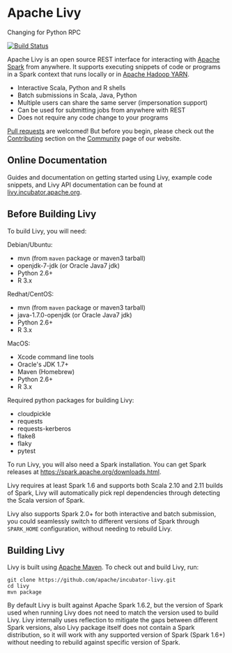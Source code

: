 # Apache Livy

Changing for Python RPC


[![Build Status](https://travis-ci.org/apache/incubator-livy.svg?branch=master)](https://travis-ci.org/apache/incubator-livy)

Apache Livy is an open source REST interface for interacting with
[Apache Spark](http://spark.apache.org) from anywhere. It supports executing snippets of code or
programs in a Spark context that runs locally or in
[Apache Hadoop YARN](http://hadoop.apache.org/docs/current/hadoop-yarn/hadoop-yarn-site/YARN.html).

* Interactive Scala, Python and R shells
* Batch submissions in Scala, Java, Python
* Multiple users can share the same server (impersonation support)
* Can be used for submitting jobs from anywhere with REST
* Does not require any code change to your programs

[Pull requests](https://github.com/apache/incubator-livy/pulls) are welcomed! But before you begin,
please check out the [Contributing](http://livy.incubator.apache.org/community#Contributing)
section on the [Community](http://livy.incubator.apache.org/community) page of our website.

## Online Documentation

Guides and documentation on getting started using Livy, example code snippets, and Livy API
documentation can be found at [livy.incubator.apache.org](http://livy.incubator.apache.org).

## Before Building Livy

To build Livy, you will need:

Debian/Ubuntu:
  * mvn (from ``maven`` package or maven3 tarball)
  * openjdk-7-jdk (or Oracle Java7 jdk)
  * Python 2.6+
  * R 3.x

Redhat/CentOS:
  * mvn (from ``maven`` package or maven3 tarball)
  * java-1.7.0-openjdk (or Oracle Java7 jdk)
  * Python 2.6+
  * R 3.x

MacOS:
  * Xcode command line tools
  * Oracle's JDK 1.7+
  * Maven (Homebrew)
  * Python 2.6+
  * R 3.x

Required python packages for building Livy:
  * cloudpickle
  * requests
  * requests-kerberos
  * flake8
  * flaky
  * pytest


To run Livy, you will also need a Spark installation. You can get Spark releases at
https://spark.apache.org/downloads.html.

Livy requires at least Spark 1.6 and supports both Scala 2.10 and 2.11 builds of Spark, Livy
will automatically pick repl dependencies through detecting the Scala version of Spark.

Livy also supports Spark 2.0+ for both interactive and batch submission, you could seamlessly
switch to different versions of Spark through ``SPARK_HOME`` configuration, without needing to
rebuild Livy.


## Building Livy

Livy is built using [Apache Maven](http://maven.apache.org). To check out and build Livy, run:

```
git clone https://github.com/apache/incubator-livy.git
cd livy
mvn package
```

By default Livy is built against Apache Spark 1.6.2, but the version of Spark used when running
Livy does not need to match the version used to build Livy. Livy internally uses reflection to
mitigate the gaps between different Spark versions, also Livy package itself does not
contain a Spark distribution, so it will work with any supported version of Spark (Spark 1.6+)
without needing to rebuild against specific version of Spark.
